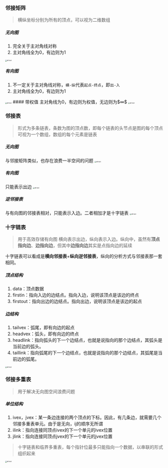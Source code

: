 ### 邻接矩阵
> 横纵坐标分别为所有的顶点，可以视为二维数组
##### 无向图

1. 完全关于主对角线对称
2. 主对角线全为0，有边则为1
<img src="image-7.png" alt="alt text" style="zoom:33%;" />

##### 有向图

1. 不一定关于主对角线对称，`横-纵`代表`起点-终点`，即`出-入`
2. 主对角线全为0，有边则为1
<img src="image-6.png" alt="alt text" style="zoom:33%;" />
#### 带权值
主对角线为0，有边则为权值，无边则为$∞$
<img src="image-5.png" alt="alt text" style="zoom:33%;" />



### 邻接表
> 形式为多条链表，条数为图的顶点数，即每个链表的头节点是图的每个顶点
  可视为一个数组，数组的每个元素是链表
##### 无向图
与邻接矩阵类似，也存在浪费一半空间的问题
<img src="image-4.png" alt="alt text" style="zoom:33%;" />

##### 有向图
只能表示出边
<img src="image-3.png" alt="alt text" style="zoom:33%;" />

##### 逆邻接表
与有向图的邻接表相对，只能表示入边。二者相加才是十字链表
<img src="image-2.png" alt="alt text" style="zoom:33%;" />



### 十字链表

> 用于高效存储有向图
  横向表示出边，纵向表示入边。纵向中，虽然有**顶点指向边**、**边指向边**，但其中**边指向边**其实是点指向边的延续
  
  十字链表可以看成是**横向邻接表**+**纵向逆邻接表**，纵向的分析方式与邻接表那一套相同。
##### 顶点结构
1. data：顶点数据
2. firstin：指向入边的边结点。指向入边，说明该顶点是该边的终点
3. firstout：指向出边的边结点。指向出边，说明该顶点是该边的起点
##### 边结构
1. tailvex：弧尾，即有向边的起点
2. headvex：弧头，即有向边的终点
3. headlink：指向弧头的下一个边结点，也就是说指向的那个边结点，其弧头是当前边的弧头。
4. taillink：指向弧尾的下一个边结点，也就是说指向的那个边结点，其弧尾是当前边的弧尾。
<img src="image-1.png" alt="alt text" style="zoom:33%;" />



### 邻接多重表
> 用于解决无向图空间浪费问题
##### 单位结构

1. ivex，jvex：某一条边连接的两个顶点的下标。因此，有几条边，就需要几个邻接多重表单元。由于是无向，ij的顺序无所谓
2. ilink：指向连接同顶点ivex的下一个单元的ivex位置
3. jlink：指向连接同顶点jvex的下一个单元的jvex位置
> 十字链表和临界多重表，每个指针位最多只能指向一个数据，以串联的形式组织起来

<img src="image.png" alt="alt text" style="zoom:33%;" align="left"/>